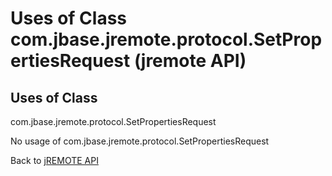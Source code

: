 # Uses of Class com.jbase.jremote.protocol.SetPropertiesRequest (jremote API)

<PageHeader />

## Uses of Class
com.jbase.jremote.protocol.SetPropertiesRequest

No usage of com.jbase.jremote.protocol.SetPropertiesRequest

Back to [jREMOTE API](com_jbase_jremote_package-summary)

  
<PageFooter />
